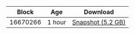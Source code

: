 |     Block   |     Age     |   Download  |
| ----------- | ----------- | ----------- |
|   16670266   |  1 hour | [Snapshot (5.2 GB)](https://s3.eu-central-1.amazonaws.com/w3coins.io/snapshots/cosmos-mainnet/cosmos_snapsot_latest.tar.lz4)  |
